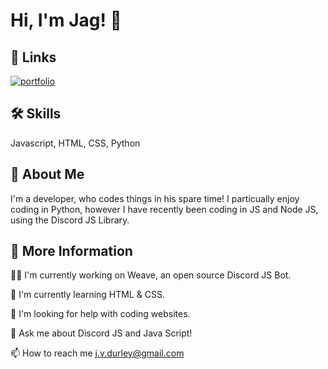 
# Hi, I'm Jag! 👋


## 🔗 Links
[![portfolio](https://img.shields.io/badge/Gmail-D14836?style=for-the-badge&logo=gmail&logoColor=white)](j.v.durley@gmail.com)

## 🛠 Skills
Javascript, HTML, CSS, Python


## 🚀 About Me
I'm  a developer, who codes things in his spare time! I particually enjoy coding in  Python, however I have recently been coding in JS and Node JS, using the Discord JS Library.


## 📖 More Information
👩‍💻 I'm currently working on Weave, an open source Discord JS Bot.

🧠 I'm currently learning HTML & CSS.

🤔 I'm looking for help with coding websites.

💬 Ask me about Discord JS and Java Script!

📫 How to reach me j.v.durley@gmail.com


